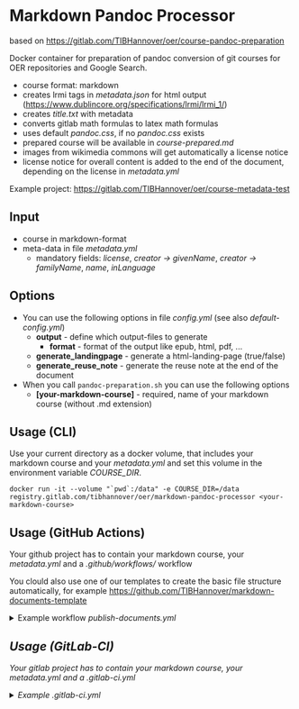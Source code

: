 # Markdown Pandoc Processor

based on https://gitlab.com/TIBHannover/oer/course-pandoc-preparation

Docker container for preparation of pandoc conversion of git courses for OER repositories and Google Search.

* course format: markdown
* creates lrmi tags in _metadata.json_ for html output (https://www.dublincore.org/specifications/lrmi/lrmi_1/)
* creates _title.txt_ with metadata
* converts gitlab math formulas to latex math formulas
* uses default _pandoc.css_, if no _pandoc.css_ exists
* prepared course will be available in _course-prepared.md_
* images from wikimedia commons will get automatically a license notice
* license notice for overall content is added to the end of the document, depending on the license in _metadata.yml_

Example project: https://gitlab.com/TIBHannover/oer/course-metadata-test

## Input
 * course in markdown-format
 * meta-data in file _metadata.yml_
     * mandatory fields: _license_, _creator -> givenName_, _creator -> familyName_, _name_, _inLanguage_

## Options

* You can use the following options in file _config.yml_ (see also _default-config.yml_)
    * **output** - define which output-files to generate
        * **format** - format of the output like epub, html, pdf, ...
    * **generate_landingpage** - generate a html-landing-page (true/false)
    * **generate_reuse_note** - generate the reuse note at the end of the document
* When you call `pandoc-preparation.sh` you can use the following options
    * **[your-markdown-course]** - required, name of your markdown course (without .md extension)

## Usage (CLI)

Use your current directory as a docker volume, that includes your markdown course and your _metadata.yml_ and set this volume in the environment variable _COURSE_DIR_.

```
docker run -it --volume "`pwd`:/data" -e COURSE_DIR=/data registry.gitlab.com/tibhannover/oer/markdown-pandoc-processor <your-markdown-course>
```

## Usage (GitHub Actions)

Your github project has to contain your markdown course, your _metadata.yml_ and a _.github/workflows/_ workflow

You clould also use one of our templates to create the basic file structure automatically, for example https://github.com/TIBHannover/markdown-documents-template

<details><summary>Example workflow <i>publish-documents.yml</></summary>

```
name: Publish documents
on: [push]

env:
  MARKDOWN_SOURCE_FILENAME: "course"
  OUTPUT_FILENAME: "document"
  USER_AGENT: "$GITHUB_REPOSITORY ($GITHUB_SERVER_URL/$GITHUB_REPOSITORY)"

jobs:
  prepare-pandoc:
    runs-on: ubuntu-latest
    container:
      image: registry.gitlab.com/tibhannover/oer/markdown-pandoc-processor
    steps:
      - uses: actions/checkout@v3
      - run: /build/pandoc-preparation.sh $MARKDOWN_SOURCE_FILENAME
      - uses: actions/upload-artifact@v3
        with:
          name: prepared-data
          path: ${{ github.workspace }}
          retention-days: 1

  build-documents:
    runs-on: ubuntu-latest
    container:
      image: pandoc/latex:3.1.1
    needs: prepare-pandoc
    steps:
      - uses: actions/download-artifact@v3
        with:
          name: prepared-data
      - run: |
          ls -l
          ./.pandoc-generate.sh
          mkdir .public
          cp -r * .public
          mv .public public
      - uses: actions/upload-pages-artifact@v1
        with:
          path: ./public

  # Deployment job
  deploy:
    # Sets permissions of the GITHUB_TOKEN to allow deployment to GitHub Pages
    permissions:
      pages: write
      id-token: write
    environment:
      name: github-pages
      url: ${{ steps.deployment.outputs.page_url }}
    runs-on: ubuntu-latest
    needs: build-documents
    steps:
      - name: Deploy to GitHub Pages
        id: deployment
        uses: actions/deploy-pages@v2
```

</details>

## Usage (GitLab-CI)

Your gitlab project has to contain your markdown course, your _metadata.yml_ and a _.gitlab-ci.yml_

<details><summary>Example <i>.gitlab-ci.yml</i></summary>

```
variables:
  MARKDOWN_SOURCE_FILENAME: "course"
  OUTPUT_FILENAME: "document"
  USER_AGENT: "$CI_PROJECT_TITLE ($CI_PROJECT_URL)"

preparepandoc:
  image:
    name: registry.gitlab.com/tibhannover/oer/markdown-pandoc-processor
    entrypoint: [""]
  stage: build
  script:
    - /build/pandoc-preparation.sh <your-markdown-course-file>
  artifacts:
    untracked: true
    expire_in: 5min

pages:
  image:
    name: pandoc/latex:3.1.1
    entrypoint: [""]
  stage: deploy
  dependencies:
    - preparepandoc
  script:
    - ./.pandoc-generate.sh
    - mkdir .public
    - cp -r * .public
    - mv .public public
  artifacts:
    paths:
      - public
  only:
  - master

```
</details>
